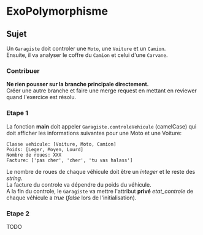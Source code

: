 # ExoPolymorphisme
## Sujet
Un `Garagiste` doit controler une `Moto`, une `Voiture` et un `Camion`.  
Ensuite, il va analyser le coffre du `Camion` et celui d'une `Carvane`.
### Contribuer
**Ne rien pousser sur la branche principale directement.**  
Créer une autre branche et faire une merge request en mettant en reviewer quand l'exercice est résolu.
### Etape 1
La fonction **main** doit appeler `Garagiste.controleVehicule` (camelCase) qui doit afficher les informations suivantes pour une Moto et une Voiture:  
```
Classe vehicule: [Voiture, Moto, Camion]
Poids: [Leger, Moyen, Lourd]
Nombre de roues: XXX
Facture: ['pas cher', 'cher', 'tu vas halass']
```
Le nombre de roues de chaque véhicule doit être un _integer_ et le reste des _string_.  
La facture du controle va dépendre du poids du véhicule.  
A la fin du controle, le `Garagiste` va mettre l'attribut **privé** _etat_controle_ de chaque véhicule a _true_ (_false_ lors de l'initialisation).
### Etape 2
TODO

